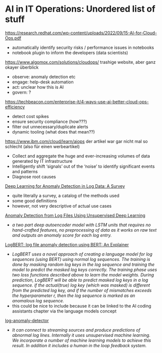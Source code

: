# AI in IT Operations: Unordered list of stuff 

https://research.redhat.com/wp-content/uploads/2022/09/15-AI-for-Cloud-Ops.pdf
* automatically identify security risks / performance issues in notebooks
* notebook plugin to inform the developers (data scientists)

https://www.algomox.com/solutions/cloudops/
trashige website, aber ganz okayer überblick
* observe: anomaly detection etc
* engage: help-desk automation
* act: unclear how this is AI
* govern: ?

https://techbeacon.com/enterprise-it/4-ways-use-ai-better-cloud-ops-efficiency
* detect cost spikes
* ensure security compliance (how???)
* filter out unnecessary/duplicate alerts
* dynamic tooling (what does that mean??)

https://www.ibm.com/cloud/learn/aiops
der artikel war gar nicht mal so schlecht (also für einen werbeartikel)
* Collect and aggregate the huge and ever-increasing volumes of data generated by IT infrastructure
* Intelligently shift ‘signals’ out of the ‘noise’ to identify significant events and patterns
* Diagnose root causes 


[Deep Learning for Anomaly Detection in Log Data: A Survey](https://arxiv.org/pdf/2207.03820v1.pdf)
* quite literally a survey, a catalog of the methods used
* some good definitions
* however, not very descriptive of actual use cases  


[Anomaly Detection from Log Files Using Unsupervised Deep Learning](https://www.researchgate.net/publication/343621027_Anomaly_Detection_from_Log_Files_Using_Unsupervised_Deep_Learning)
* _a two part deep autoencoder model with LSTM units that requires no hand-crafted features, no preprocessing of data as it works on raw text and outputs an anomaly score for each log entry._

[LogBERT: log file anomaly detection using BERT: An Explainer](https://medium.com/infinstor/logbert-log-file-anomaly-detection-using-bert-an-explainer-db20bfd2f91f)
* _LogBERT uses a novel approach of creating a language model for log sequences (using BERT) using normal log sequences. The training is done by masking random log keys in the log sequence and training the model to predict the masked log keys correctly. The training phase uses two loss functions described above to learn the model weights.
During prediction, LogBERT will be able to predict masked log keys in a log sequence. if the actual(true) log key (which was masked) is different from the predicted log key, and if the number of mismatches exceeds the hyperparameter r, then the log sequence is marked as an anomalous log sequence._
* this could be nice to include because it can be linked to the AI coding assistants chapter via the language models concept


[log-anomaly-detector](https://github.com/AICoE/log-anomaly-detector)
* _It can connect to streaming sources and produce predictions of abnormal log lines. Internally it uses unsupervised machine learning. We incorporate a number of machine learning models to achieve this result. In addition it includes a human in the loop feedback system._
